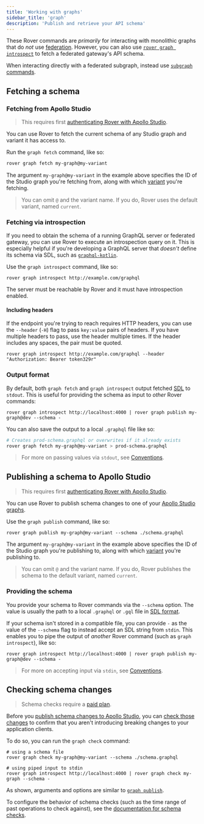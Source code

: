 ```yaml
---
title: 'Working with graphs'
sidebar_title: 'graph'
description: 'Publish and retrieve your API schema'
---
```


These Rover commands are _primarily_ for interacting with monolithic graphs that do _not_ use [federation](https://www.apollographql.com/docs/federation/). However, you can also use [`rover graph introspect`](#fetching-via-introspection) to fetch a federated gateway's API schema.

When interacting directly with a federated subgraph, instead use [`subgraph` commands](./subgraphs).

## Fetching a schema

### Fetching from Apollo Studio

> This requires first [authenticating Rover with Apollo Studio](./configuring/#authenticating-with-apollo-studio).

You can use Rover to fetch the current schema of any Studio graph and variant it has access to.

Run the `graph fetch` command, like so:

```bash
rover graph fetch my-graph@my-variant
```

The argument `my-graph@my-variant` in the example above specifies the ID of the Studio graph you're fetching from, along with which [variant](https://www.apollographql.com/docs/studio/org/graphs/#managing-variants) you're fetching.

> You can omit `@` and the variant name. If you do, Rover uses the default variant, named `current`.

### Fetching via introspection

If you need to obtain the schema of a running GraphQL server or federated gateway, you can use Rover to execute an introspection query on it. This is especially helpful if you're developing a GraphQL server that _doesn't_ define its schema via SDL, such as [`graphql-kotlin`](https://github.com/ExpediaGroup/graphql-kotlin).

Use the `graph introspect` command, like so:

```shell
rover graph introspect http://example.com/graphql
```

The server must be reachable by Rover and it must have introspection enabled.

#### Including headers

If the endpoint you're trying to reach requires HTTP headers, you can use the `--header` (`-H`) flag to pass `key:value` pairs of headers. If you have multiple headers to pass, use the header multiple times. If the header includes any spaces, the pair must be quoted.

```shell
rover graph introspect http://example.com/graphql --header "Authorization: Bearer token329r"
```

### Output format

By default, both `graph fetch` and `graph introspect` output fetched [SDL](https://www.apollographql.com/docs/resources/graphql-glossary/#schema-definition-language-sdl) to `stdout`. This is useful for providing the schema as input to _other_ Rover commands:

```shell
rover graph introspect http://localhost:4000 | rover graph publish my-graph@dev --schema -
```

You can also save the output to a local `.graphql` file like so:

```bash
# Creates prod-schema.graphql or overwrites if it already exists
rover graph fetch my-graph@my-variant > prod-schema.graphql
```

> For more on passing values via `stdout`, see [Conventions](./conventions#using-stdout).

## Publishing a schema to Apollo Studio

> This requires first [authenticating Rover with Apollo Studio](./configuring/#authenticating-with-apollo-studio).

You can use Rover to publish schema changes to one of your [Apollo Studio graphs](https://www.apollographql.com/docs/studio/org/graphs/).

Use the `graph publish` command, like so:

```shell
rover graph publish my-graph@my-variant --schema ./schema.graphql
```

The argument `my-graph@my-variant` in the example above specifies the ID of the Studio graph you're publishing to, along with which [variant](https://www.apollographql.com/docs/studio/org/graphs/#managing-variants) you're publishing to.

> You can omit `@` and the variant name. If you do, Rover publishes the schema to the default variant, named `current`.

### Providing the schema

You provide your schema to Rover commands via the `--schema` option. The value is usually the path to a local `.graphql` or `.gql` file in [SDL format](https://www.apollographql.com/docs/resources/graphql-glossary/#schema-definition-language-sdl).

If your schema isn't stored in a compatible file, you can provide `-` as the value of the `--schema` flag to instead accept an SDL string from `stdin`. This enables you to pipe the output of _another_ Rover command (such as `graph introspect`), like so:

```shell
rover graph introspect http://localhost:4000 | rover graph publish my-graph@dev --schema -
```

> For more on accepting input via `stdin`, see [Conventions](./conventions#using-stdin).

## Checking schema changes

> Schema checks require a [paid plan](https://www.apollographql.com/pricing).

Before you [publish schema changes to Apollo Studio](#publishing-a-schema-to-apollo-studio), you can [check those changes](https://www.apollographql.com/docs/studio/schema-checks/) to confirm that you aren't introducing breaking changes to your application clients.

To do so, you can run the `graph check` command:

```shell
# using a schema file
rover graph check my-graph@my-variant --schema ./schema.graphql

# using piped input to stdin
rover graph introspect http://localhost:4000 | rover graph check my-graph --schema -
```

As shown, arguments and options are similar to [`graph publish`](#publishing-a-schema-to-apollo-studio).

To configure the behavior of schema checks (such as the time range of past operations to check against), see the [documentation for schema checks](https://www.apollographql.com/docs/studio/check-configurations/#using-apollo-studio-recommended).

